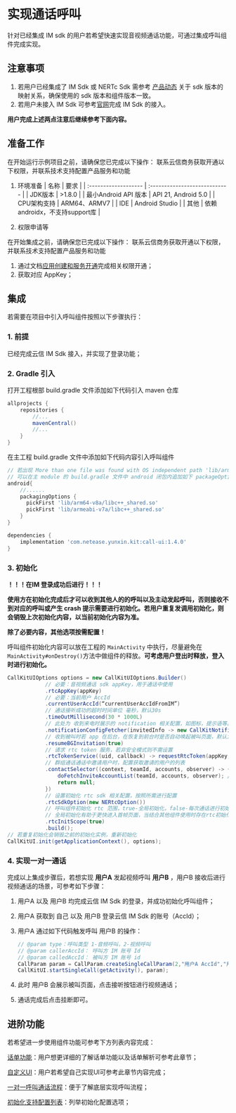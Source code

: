# 实现通话呼叫

针对已经集成 IM sdk 的用户若希望快速实现音视频通话功能，可通过集成呼叫组件完成实现。

## 注意事项
1. 若用户已经集成了 IM Sdk 或 NERTc Sdk 需参考 [产品动态](../../产品动态/产品动态_Android.md) 关于 sdk 版本的映射关系，确保使用的 sdk 版本和组件版本一致。
2. 若用户未接入 IM Sdk 可参考[官网](https://doc.yunxin.163.com/docs/TM5MzM5Njk/zU4NzUxNjI?platformId=60002)完成 IM Sdk 的接入。

**用户完成上述两点注意后继续参考下面内容。**

## 准备工作

在开始运行示例项目之前，请确保您已完成以下操作：
联系云信商务获取开通以下权限，并联系技术支持配置产品服务和功能

1. 环境准备
   | 名称                 | 要求                          |
   | :------------------- | :---------------------------- |
   | JDK版本              | >1.8.0                        |
   | 最小Android API 版本 | API 21, Android 5.0           |
   | CPU架构支持          | ARM64、ARMV7                  |
   | IDE                  | Android Studio                |
   | 其他                 | 依赖androidx，不支持support库 |

2.  权限申请等

   在开始集成之前，请确保您已完成以下操作：
   联系云信商务获取开通以下权限，并联系技术支持配置产品服务和功能

   1. 通过文档[应用创建和服务开通](../../应用创建和服务开通.md)完成相关权限开通；
   2. 获取对应 AppKey；

## 集成

若需要在项目中引入呼叫组件按照以下步骤执行：

### 1. 前提 

已经完成云信 IM Sdk 接入，并实现了登录功能；

### 2. Gradle 引入

打开工程根部 build.gradle 文件添加如下代码引入 maven 仓库

```groovy
allprojects {
    repositories {
        //...
        mavenCentral()
        //...
    }
}
```

在主工程 build.gradle 文件中添加如下代码内容引入呼叫组件

```groovy
// 若出现 More than one file was found with OS independent path 'lib/arm64-v8a/libc++_shared.so'.
// 可以在主 module 的 build.gradle 文件中 android 闭包内追加如下 packageOptions 配置
android{
  	//......
    packagingOptions {
      pickFirst 'lib/arm64-v8a/libc++_shared.so'
      pickFirst 'lib/armeabi-v7a/libc++_shared.so'
  	}
}

dependencies {
    implementation 'com.netease.yunxin.kit:call-ui:1.4.0'
}
```

### 3. 初始化

**！！！在IM 登录成功后进行！！！**

**使用方在初始化完成后才可以收到其他人的的呼叫以及主动发起呼叫，否则接收不到对应的呼叫或产生 crash 提示需要进行初始化。若用户重复发调用初始化，则会销毁上次初始化内容，以当前初始化内容为准。**

**除了必要内容，其他选项按需配置！**

呼叫组件初始化内容可以放在工程的 `MainActivity` 中执行，尽量避免在 `MainActivity#onDestroy()`方法中做组件的释放。**可考虑用户登出时释放，登入时进行初始化。**

```java
CallKitUIOptions options = new CallKitUIOptions.Builder()
			// 必要：音视频通话 sdk appKey，用于通话中使用
			.rtcAppKey(appKey)
			// 必要：当前用户 AccId
			.currentUserAccId(“currentUserAccIdFromIM”)
			// 通话接听成功的超时时间单位 毫秒，默认30s
			.timeOutMillisecond(30 * 1000L)
			// 此处为 收到来电时展示的 notification 相关配置，如图标，提示语等。
			.notificationConfigFetcher(invitedInfo -> new CallKitNotificationConfig(R.drawable.ic_logo))
			// 收到被叫时若 app 在后台，在恢复到前台时是否自动唤起被叫页面，默认为 true
			.resumeBGInvitation(true)
			// 请求 rtc token 服务，若非安全模式则不需设置
			.rtcTokenService((uid, callback) -> requestRtcToken(appKey, uid, callback)) // 自己实现的 token 请求方法
			// 群组通话通话中邀请用户时，配置获取邀请的用户的列表
			.contactSelector((context, teamId, accounts, observer) -> {
				doFetchInviteAccountList(teamId, accounts, observer); // 自己实现的方法
				return null;
			})
			// 设置初始化 rtc sdk 相关配置，按照所需进行配置
			.rtcSdkOption(new NERtcOption())
			// 呼叫组件初始化 rtc 范围，true-全局初始化，false-每次通话进行初始化以及销毁
			// 全局初始化有助于更快进入首帧页面，当结合其他组件使用时存在rtc初始化冲突可设置false
			.rtcInitScope(true)
			.build();
// 若重复初始化会销毁之前的初始化实例，重新初始化
CallKitUI.init(getApplicationContext(), options);
```

### 4. 实现一对一通话

完成以上集成步骤后，若想实现 **用户A** 发起视频呼叫 **用户B** ，用户B 接收后进行视频通话的场景，可参考如下步骤：

1. 用户A 以及 用户B 均完成云信 IM Sdk 的登录，并成功初始化呼叫组件；

2. 用户A 获取到 自己 以及 用户B 登录云信 IM Sdk 的账号（AccId）；

3. 用户A 通过如下代码触发呼叫 用户B 的操作：

   ```java
   // @param type：呼叫类型 1-音频呼叫，2-视频呼叫
   // @param callerAccId： 呼叫方 IM 账号 Id
   // @param calledAccId： 被叫方 IM 账号 id
   CallParam param = CallParam.createSingleCallParam(2,"用户A AccId","用户B AccId");
   CallKitUI.startSingleCall(getActivity(), param);
   ```
   
4. 此时 用户B 会展示被叫页面，点击接听按钮进行视频通话；

5. 通话完成后点击挂断即可。

## 进阶功能

若希望进一步使用组件功能可参考下方列表内容完成：

[话单功能](../进阶功能/Android/话单功能.md)：用户想更详细的了解话单功能以及话单解析可参考此章节；

[自定义UI](../进阶功能/Android/自定义UI.md)：用户若希望自己实现UI可参考此章节内容完成；

[一对一呼叫通话流程](../进阶功能/Android/一对一呼叫通话流程.md)：便于了解底层实现呼叫流程；

[初始化支持配置列表](../进阶功能/Android/初始化支持配置列表.md)：列举初始化配置选项； 
